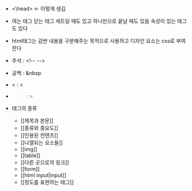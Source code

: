 - <\head> ← 이렇게 생김

- 여는 태그 닫는 태그 세트일 때도 있고
	하나만으로 끝날 때도 있음
	속성이 있는 태그도 있다

- html태그는 감싼 내용을 구분해주는 목적으로 사용하고
	디자인 요소는 css로 부여한다

- 주석 : \<!-- -->
- 공백 : &nbsp
- < : &lt;
- > : &gt;

- 태그의 종류
	- [[제목과 본문]]
	- [[종류와 중요도]]
	- [[인용된 컨텐츠]]
	- [[나열되는 요소들]]
	- [[img]]
	- [[table]]
	- [[다른 곳으로의 링크]]
	- [[form]]
	- [[html input|input]]
	- [[정도를 표현하는 태그]]